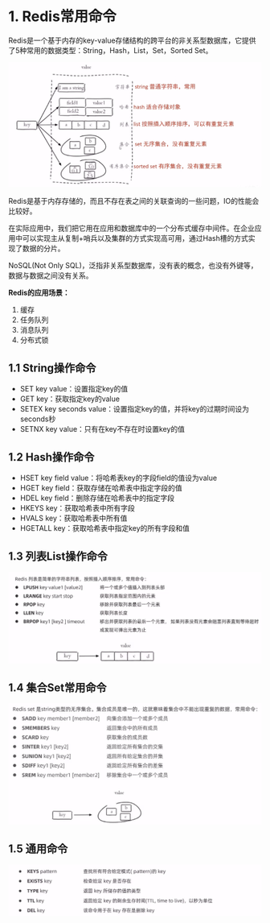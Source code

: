 # 1. Redis常用命令

Redis是一个基于内存的key-value存储结构的跨平台的非关系型数据库，它提供了5种常用的数据类型：String，Hash，List，Set，Sorted Set。

![image-20230319205859457](markdown-img/Redis.assets/image-20230319205859457.png)

Redis是基于内存存储的，而且不存在表之间的关联查询的一些问题，IO的性能会比较好。

在实际应用中，我们把它用在应用和数据库中的一个分布式缓存中间件。在企业应用中可以实现主从复制+哨兵以及集群的方式实现高可用，通过Hash槽的方式实现了数据的分片。

NoSQL(Not Only SQL)，泛指非关系型数据库，没有表的概念，也没有外键等，数据与数据之间没有关系。

**Redis的应用场景：**

1. 缓存
2. 任务队列
3. 消息队列
4. 分布式锁

## 1.1 String操作命令

- SET key value：设置指定key的值
- GET key：获取指定key的value
- SETEX key seconds value：设置指定key的值，并将key的过期时间设为seconds秒
- SETNX key value：只有在key不存在时设置key的值

## 1.2 Hash操作命令

- HSET key field value：将哈希表key的字段field的值设为value
- HGET key field：获取存储在哈希表中指定字段的值
- HDEL key field：删除存储在哈希表中的指定字段
- HKEYS key：获取哈希表中所有字段
- HVALS key：获取哈希表中所有值
- HGETALL key：获取哈希表中指定key的所有字段和值

## 1.3 列表List操作命令

![image-20230319210510783](markdown-img/Redis.assets/image-20230319210510783.png)

## 1.4 集合Set常用命令

![image-20230319210605458](markdown-img/Redis.assets/image-20230319210605458.png)

## 1.5 通用命令

![image-20230319210651823](markdown-img/Redis.assets/image-20230319210651823.png)

